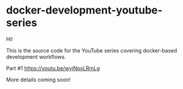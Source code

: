 # docker-development-youtube-series

Hi! 

This is the source code for the YouTube series covering docker-based development workflows.

Part #1 https://youtu.be/wyjNpxLRmLg

More details coming soon!
